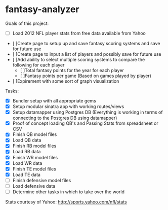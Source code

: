 fantasy-analyzer
================

Goals of this project:
- [ ] Load 2012 NFL player stats from free data available from Yahoo
- [ ]Create page to setup up and save fantasy scoring systems and save for future use
- [ ]Create page to input a list of players and possibly save for future use
- [ ]Add ability to select multiple scoring systems to compare the following for each player
  - [ ]Total fantasy points for the year for each player
  - [ ]Fantasy points per game (Based on games played by player)
- [ ]Expirement with some sort of graph visualization

Tasks:
- [x] Bundler setup with all appropriate gems
- [x] Setup modular sinatra app with working routes/views
- [x] Setup datamapper using Postgres DB (Everything is working in terms of connecting to the Postgres DB using datamapper)
- [x] Proof of concept loading QB's and Passing Stats from spreadsheet or CSV
- [x] Finish QB model files
- [x] Load QB data
- [x] Finish RB model files
- [x] Load RB data
- [x] Finish WR model files
- [x] Load WR data
- [x] Finish TE model files
- [x] Load TE data
- [ ] Finish defensive model files
- [ ] Load defensive data
- [ ] Determine other tasks in which to take over the world

Stats courtesy of Yahoo: http://sports.yahoo.com/nfl/stats
